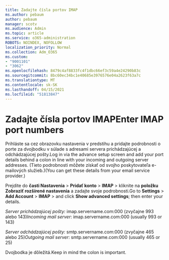 ```yaml
---
title: Zadajte čísla portov IMAP
ms.author: pebaum
author: pebaum
manager: scotv
ms.audience: Admin
ms.topic: article
ms.service: o365-administration
ROBOTS: NOINDEX, NOFOLLOW
localization_priority: Normal
ms.collection: Adm_O365
ms.custom:
- "9001101"
- "3062"
ms.openlocfilehash: 8479c4af8833fc4f1dbc66ef3c59a4e24290b83c
ms.sourcegitcommit: 8bc60ec34bc1e40685e3976576e04a2623f63a7c
ms.translationtype: MT
ms.contentlocale: sk-SK
ms.lasthandoff: 04/15/2021
ms.locfileid: "51813847"
---
```

# <a name="enter-imap-port-numbers"></a><span data-ttu-id="c85ea-102">Zadajte čísla portov IMAP</span><span class="sxs-lookup"><span data-stu-id="c85ea-102">Enter IMAP port numbers</span></span>

<span data-ttu-id="c85ea-103">Prihláste sa cez obrazovku nastavenia v predstihu a pridajte podrobnosti o porte za dvojbodku v súlade s adresami servera prichádzajúcej a odchádzajúcej pošty.</span><span class="sxs-lookup"><span data-stu-id="c85ea-103">Log in via the advance setup screen and add your port details behind a colon in line with your incoming and outgoing server addresses.</span></span> <span data-ttu-id="c85ea-104">(Tieto podrobnosti môžete získať od svojho poskytovateľa e-mailových služieb.)</span><span class="sxs-lookup"><span data-stu-id="c85ea-104">(You can get these details from your email service provider.)</span></span> 

<span data-ttu-id="c85ea-105">Prejdite do **časti Nastavenia**  >  **Pridať konto**  >  **IMAP** > kliknite na **položku Zobraziť rozšírené nastavenia** a zadajte svoje podrobnosti.</span><span class="sxs-lookup"><span data-stu-id="c85ea-105">Go to **Settings** > **Add Account** > **IMAP** > and click **Show advanced settings**; then enter your details.</span></span> 

<span data-ttu-id="c85ea-106">*Server prichádzajúcej pošty:* imap.servername.com:000 (zvyčajne 993 alebo 143)</span><span class="sxs-lookup"><span data-stu-id="c85ea-106">*Incoming mail server*: imap.servername.com:000 (usually 993 or 143)</span></span> 

<span data-ttu-id="c85ea-107">*Server odchádzajúcej pošty:* smtp.servername.com:000 (zvyčajne 465 alebo 25)</span><span class="sxs-lookup"><span data-stu-id="c85ea-107">*Outgoing mail server*: smtp.servername.com:000 (usually 465 or 25)</span></span> 

<span data-ttu-id="c85ea-108">Dvojbodka je dôležitá.</span><span class="sxs-lookup"><span data-stu-id="c85ea-108">Keep in mind the colon is important.</span></span> 

